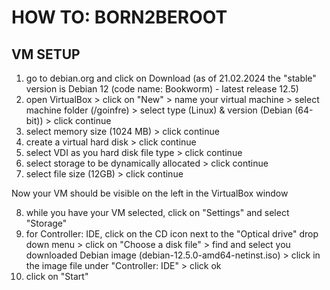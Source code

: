 # HOW TO: BORN2BEROOT
## VM SETUP

1) go to debian.org and click on Download (as of 21.02.2024 the "stable" version is Debian 12 (code name: Bookworm) - latest release 12.5)
2) open VirtualBox > click on "New" > name your virtual machine > select machine folder (/goinfre) > select type (Linux) & version (Debian (64-bit)) > click continue
3) select memory size (1024 MB) > click continue
4) create a virtual hard disk > click continue
5) select VDI as you hard disk file type > click continue
6) select storage to be dynamically allocated > click continue
7) select file size (12GB) > click continue

Now your VM should be visible on the left in the VirtualBox window

8) while you have your VM selected, click on "Settings" and select "Storage"
9) for Controller: IDE, click on the CD icon next to the "Optical drive" drop down menu > click on "Choose a disk file" > find and select you downloaded Debian image (debian-12.5.0-amd64-netinst.iso) > click in the image file under "Controller: IDE" > click ok
10) click on "Start"
